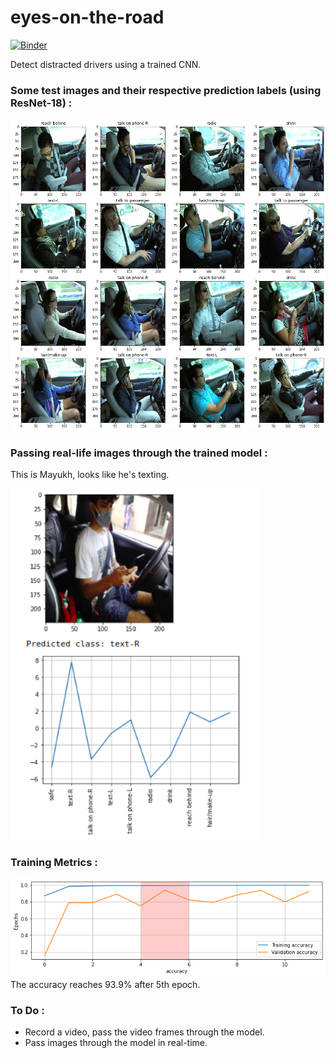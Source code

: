 # eyes-on-the-road
[![Binder](https://camo.githubusercontent.com/bfeb5472ee3df9b7c63ea3b260dc0c679be90b97/68747470733a2f2f696d672e736869656c64732e696f2f62616467652f72656e6465722d6e627669657765722d6f72616e67652e7376673f636f6c6f72423d66333736323626636f6c6f72413d346434643464)](https://nbviewer.jupyter.org/github/Mainakdeb/eyes-on-the-road/tree/master/)

Detect distracted drivers using a trained CNN.

### Some test images and their respective prediction labels (using ResNet-18) :

<img src="https://github.com/Mainakdeb/eyes-on-the-road/blob/master/images/resnet18_preds2.png" width="610">

### Passing real-life images through the trained model :
This is Mayukh, looks like he's texting.

<img src="https://github.com/Mainakdeb/eyes-on-the-road/blob/master/images/mayukh_text_r.png" width="400">


### Training Metrics :

<img src="https://github.com/Mainakdeb/eyes-on-the-road/blob/master/images/accuracy_plot_res18.png" width="610">
The accuracy reaches 93.9% after 5th epoch.

### To Do :
* Record a video, pass the video frames through the model.
* Pass images through the model in real-time.

